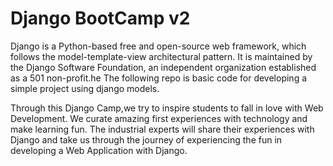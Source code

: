 # Django BootCamp v2

Django is a Python-based free and open-source web framework, which follows the model-template-view architectural pattern.
It is maintained by the Django Software Foundation, an independent organization established as a 501 non-profit.he 
The following repo is basic code for developing a simple project using django models.

Through this Django Camp,we try to inspire students to fall in love with Web Development. We curate amazing first experiences with technology and make learning fun. The industrial experts will share their experiences with Django and take us through the journey of experiencing the fun in developing a Web Application with Django.
